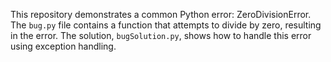 This repository demonstrates a common Python error: ZeroDivisionError.  The `bug.py` file contains a function that attempts to divide by zero, resulting in the error.  The solution, `bugSolution.py`, shows how to handle this error using exception handling.